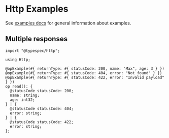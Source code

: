 # Http Examples

See [examples docs](../../standard-library/examples.md) for general information about examples.

## Multiple responses

```tsp tryit="{"emit": ["@typespec/openapi3"]}"
import "@typespec/http";

using Http;

@opExample(#{ returnType: #{ statusCode: 200, name: "Max", age: 3 } })
@opExample(#{ returnType: #{ statusCode: 404, error: "Not found" } })
@opExample(#{ returnType: #{ statusCode: 422, error: "Invalid payload" } })
op read(): {
  @statusCode statusCode: 200;
  name: string;
  age: int32;
} | {
  @statusCode statusCode: 404;
  error: string;
} | {
  @statusCode statusCode: 422;
  error: string;
};
```
